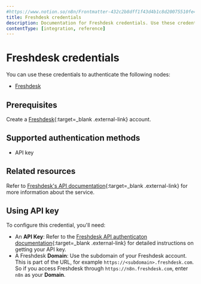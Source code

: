 ```yaml
---
#https://www.notion.so/n8n/Frontmatter-432c2b8dff1f43d4b1c8d20075510fe4
title: Freshdesk credentials
description: Documentation for Freshdesk credentials. Use these credentials to authenticate Freshdesk in n8n, a workflow automation platform.
contentType: [integration, reference]
---
```


# Freshdesk credentials

You can use these credentials to authenticate the following nodes:

- [Freshdesk](/integrations/builtin/app-nodes/n8n-nodes-base.freshdesk.md)

## Prerequisites

Create a [Freshdesk](https://freshdesk.com/){:target=_blank .external-link} account.

## Supported authentication methods

- API key

## Related resources

Refer to [Freshdesk's API documentation](https://developers.freshdesk.com/api/){:target=_blank .external-link} for more information about the service.

## Using API key

To configure this credential, you'll need:

- An **API Key**: Refer to the [Freshdesk API authenticaton documentation](https://developers.freshdesk.com/api/#authentication){:target=_blank .external-link} for detailed instructions on getting your API key.
- A Freshdesk **Domain**: Use the subdomain of your Freshdesk account. This is part of the URL, for example `https://<subdomain>.freshdesk.com`. So if you access Freshdesk through `https://n8n.freshdesk.com`, enter `n8n` as your **Domain**.

